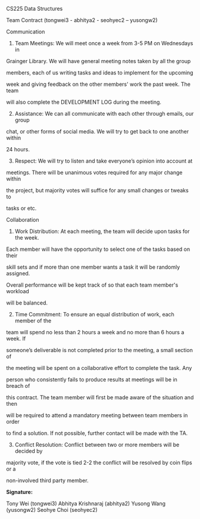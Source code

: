 ﻿

CS225 Data Structures

Team Contract (tongwei3 - abhitya2 - seohyec2 – yusongw2)

Communication

1. Team Meetings: We will meet once a week from 3-5 PM on Wednesdays in

Grainger Library. We will have general meeting notes taken by all the group

members, each of us writing tasks and ideas to implement for the upcoming

week and giving feedback on the other members' work the past week. The team

will also complete the DEVELOPMENT LOG during the meeting.

2. Assistance: We can all communicate with each other through emails, our group

chat, or other forms of social media. We will try to get back to one another within

24 hours.

3. Respect: We will try to listen and take everyone’s opinion into account at

meetings. There will be unanimous votes required for any major change within

the project, but majority votes will suffice for any small changes or tweaks to

tasks or etc.

Collaboration

1. Work Distribution: At each meeting, the team will decide upon tasks for the week.

Each member will have the opportunity to select one of the tasks based on their

skill sets and if more than one member wants a task it will be randomly assigned.

Overall performance will be kept track of so that each team member's workload

will be balanced.

2. Time Commitment: To ensure an equal distribution of work, each member of the

team will spend no less than 2 hours a week and no more than 6 hours a week. If

someone’s deliverable is not completed prior to the meeting, a small section of

the meeting will be spent on a collaborative effort to complete the task. Any

person who consistently fails to produce results at meetings will be in breach of

this contract. The team member will first be made aware of the situation and then

will be required to attend a mandatory meeting between team members in order

to find a solution. If not possible, further contact will be made with the TA.

3. Conflict Resolution: Conflict between two or more members will be decided by

majority vote, if the vote is tied 2-2 the conflict will be resolved by coin flips or a

non-involved third party member.

**Signature:**

Tony Wei (tongwei3)
Abhitya Krishnaraj (abhitya2)
Yusong Wang (yusongw2)
Seohye Choi (seohyec2)